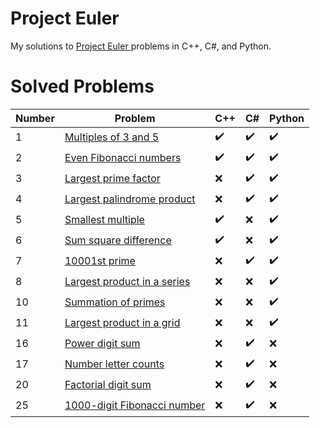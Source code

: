 # Project Euler
My solutions to [Project Euler ](https://projecteuler.net/) problems in C++, C#, and Python.

# Solved Problems
|Number|Problem|C++|C#|Python|
|------|-------|---|--|------|
|1|[Multiples of 3 and 5](https://projecteuler.net/problem=1)|:heavy_check_mark:|:heavy_check_mark:|:heavy_check_mark:|
|2|[Even Fibonacci numbers](https://projecteuler.net/problem=2)|:heavy_check_mark:|:heavy_check_mark:|:heavy_check_mark:|
|3|[Largest prime factor](https://projecteuler.net/problem=3)|:x:|:heavy_check_mark:|:heavy_check_mark:|
|4|[Largest palindrome product](https://projecteuler.net/problem=4)|:x:|:heavy_check_mark:|:heavy_check_mark:|
|5|[Smallest multiple](https://projecteuler.net/problem=5)|:heavy_check_mark:|:x:|:heavy_check_mark:|
|6|[Sum square difference](https://projecteuler.net/problem=6)|:heavy_check_mark:|:x:|:heavy_check_mark:|
|7|[10001st prime](https://projecteuler.net/problem=7)|:x:|:heavy_check_mark:|:heavy_check_mark:|
|8|[Largest product in a series](https://projecteuler.net/problem=8)|:x:|:x:|:heavy_check_mark:|
|10|[Summation of primes](https://projecteuler.net/problem=10)|:x:|:x:|:heavy_check_mark:|
|11|[Largest product in a grid](https://projecteuler.net/problem=11)|:x:|:x:|:heavy_check_mark:|
|16|[Power digit sum](https://projecteuler.net/problem=16)|:x:|:heavy_check_mark:|:x:|
|17|[Number letter counts](https://projecteuler.net/problem=17)|:x:|:heavy_check_mark:|:x:|
|20|[Factorial digit sum](https://projecteuler.net/problem=20)|:x:|:heavy_check_mark:|:x:|
|25|[1000-digit Fibonacci number](https://projecteuler.net/problem=25)|:x:|:heavy_check_mark:|:x:|
